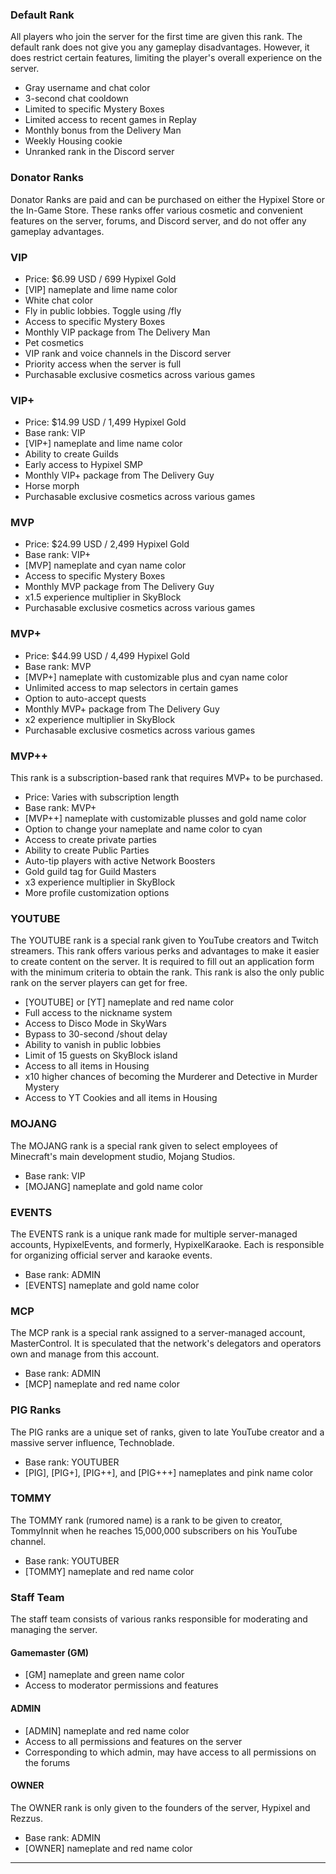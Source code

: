 ### Default Rank

All players who join the server for the first time are given this rank. The default rank does not give you any gameplay disadvantages. However, it does restrict certain features, limiting the player's overall experience on the server.

- Gray username and chat color
- 3-second chat cooldown
- Limited to specific Mystery Boxes
- Limited access to recent games in Replay
- Monthly bonus from the Delivery Man
- Weekly Housing cookie
- Unranked rank in the Discord server

### Donator Ranks

Donator Ranks are paid and can be purchased on either the Hypixel Store or the In-Game Store. These ranks offer various cosmetic and convenient features on the server, forums, and Discord server, and do not offer any gameplay advantages.

### VIP

- Price: $6.99 USD / 699 Hypixel Gold
- [VIP] nameplate and lime name color
- White chat color
- Fly in public lobbies. Toggle using /fly
- Access to specific Mystery Boxes
- Monthly VIP package from The Delivery Man
- Pet cosmetics
- VIP rank and voice channels in the Discord server
- Priority access when the server is full
- Purchasable exclusive cosmetics across various games

### VIP+

- Price: $14.99 USD / 1,499 Hypixel Gold
- Base rank: VIP
- [VIP+] nameplate and lime name color
- Ability to create Guilds
- Early access to Hypixel SMP
- Monthly VIP+ package from The Delivery Guy
- Horse morph
- Purchasable exclusive cosmetics across various games

### MVP

- Price: $24.99 USD / 2,499 Hypixel Gold
- Base rank: VIP+
- [MVP] nameplate and cyan name color
- Access to specific Mystery Boxes
- Monthly MVP package from The Delivery Guy
- x1.5 experience multiplier in SkyBlock
- Purchasable exclusive cosmetics across various games

### MVP+

- Price: $44.99 USD / 4,499 Hypixel Gold
- Base rank: MVP
- [MVP+] nameplate with customizable plus and cyan name color
- Unlimited access to map selectors in certain games
- Option to auto-accept quests
- Monthly MVP+ package from The Delivery Guy
- x2 experience multiplier in SkyBlock
- Purchasable exclusive cosmetics across various games

### MVP++

This rank is a subscription-based rank that requires MVP+ to be purchased.

- Price: Varies with subscription length
- Base rank: MVP+
- [MVP++] nameplate with customizable plusses and gold name color
- Option to change your nameplate and name color to cyan
- Access to create private parties
- Ability to create Public Parties
- Auto-tip players with active Network Boosters
- Gold guild tag for Guild Masters
- x3 experience multiplier in SkyBlock
- More profile customization options

### YOUTUBE

The YOUTUBE rank is a special rank given to YouTube creators and Twitch streamers. This rank offers various perks and advantages to make it easier to create content on the server. It is required to fill out an application form with the minimum criteria to obtain the rank. This rank is also the only public rank on the server players can get for free.

- [YOUTUBE] or [YT] nameplate and red name color
- Full access to the nickname system
- Access to Disco Mode in SkyWars
- Bypass to 30-second /shout delay
- Ability to vanish in public lobbies
- Limit of 15 guests on SkyBlock island
- Access to all items in Housing
- x10 higher chances of becoming the Murderer and Detective in Murder Mystery
- Access to YT Cookies and all items in Housing

### MOJANG

The MOJANG rank is a special rank given to select employees of Minecraft's main development studio, Mojang Studios.

- Base rank: VIP
- [MOJANG] nameplate and gold name color

### EVENTS

The EVENTS rank is a unique rank made for multiple server-managed accounts, HypixelEvents, and formerly, HypixelKaraoke. Each is responsible for organizing official server and karaoke events.

- Base rank: ADMIN
- [EVENTS] nameplate and gold name color

### MCP

The MCP rank is a special rank assigned to a server-managed account, MasterControl. It is speculated that the network's delegators and operators own and manage from this account.

- Base rank: ADMIN
- [MCP] nameplate and red name color

### PIG Ranks

The PIG ranks are a unique set of ranks, given to late YouTube creator and a massive server influence, Technoblade.

- Base rank: YOUTUBER
- [PIG], [PIG+], [PIG++], and [PIG+++] nameplates and pink name color

### TOMMY

The TOMMY rank (rumored name) is a rank to be given to creator, TommyInnit when he reaches 15,000,000 subscribers on his YouTube channel.

- Base rank: YOUTUBER
- [TOMMY] nameplate and red name color

### Staff Team

The staff team consists of various ranks responsible for moderating and managing the server.

#### Gamemaster (GM)

- [GM] nameplate and green name color
- Access to moderator permissions and features

#### ADMIN

- [ADMIN] nameplate and red name color
- Access to all permissions and features on the server
- Corresponding to which admin, may have access to all permissions on the forums

#### OWNER

The OWNER rank is only given to the founders of the server, Hypixel and Rezzus.

- Base rank: ADMIN
- [OWNER] nameplate and red name color

---
